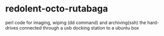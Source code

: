 # redolent-octo-rutabaga
perl code for imaging, wiping (dd command) and archiving(ssh) the hard-drives connected through a usb docking station to a ubuntu box
